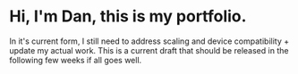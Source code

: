 # Hi, I'm Dan, this is my portfolio.

In it's current form, I still need to address scaling and device compatibility + update my actual work.
This is a current draft that should be released in the following few weeks if all goes well.
